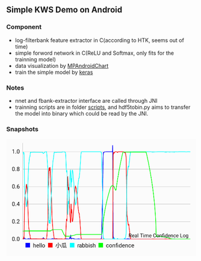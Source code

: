 ## Simple KWS Demo on Android

### Component
* log-filterbank feature extractor in C(according to HTK, seems out of time)
* simple forword network in C(ReLU and Softmax, only fits for the trainning model)
* data visualization by [MPAndroidChart](https://github.com/PhilJay/MPAndroidChart)
* train the simple model by [keras](https://keras.io/)

### Notes
* nnet and fbank-extractor interface are called through JNI
* trainning scripts are in folder [scripts](scripts), and hdf5tobin.py aims to transfer the model into binary which could be read by the JNI.

### Snapshots
![view](snapshots/shots.png)
